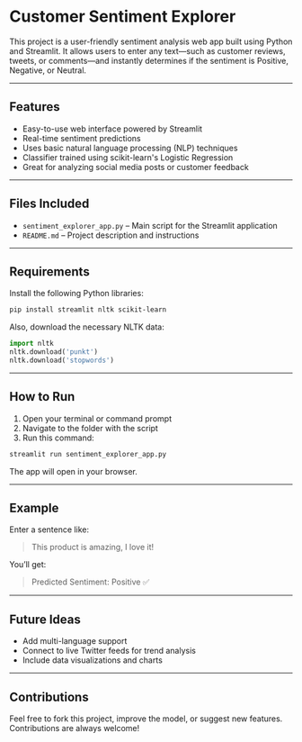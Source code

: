 # Customer Sentiment Explorer

This project is a user-friendly sentiment analysis web app built using Python and Streamlit. It allows users to enter any text—such as customer reviews, tweets, or comments—and instantly determines if the sentiment is Positive, Negative, or Neutral.

---

## Features

- Easy-to-use web interface powered by Streamlit  
- Real-time sentiment predictions  
- Uses basic natural language processing (NLP) techniques  
- Classifier trained using scikit-learn's Logistic Regression  
- Great for analyzing social media posts or customer feedback  

---

## Files Included

- `sentiment_explorer_app.py` – Main script for the Streamlit application  
- `README.md` – Project description and instructions  

---

## Requirements

Install the following Python libraries:

```bash
pip install streamlit nltk scikit-learn
```

Also, download the necessary NLTK data:

```python
import nltk
nltk.download('punkt')
nltk.download('stopwords')
```

---

## How to Run

1. Open your terminal or command prompt  
2. Navigate to the folder with the script  
3. Run this command:

```bash
streamlit run sentiment_explorer_app.py
```

The app will open in your browser.

---

## Example

Enter a sentence like:

> This product is amazing, I love it!

You’ll get:

> Predicted Sentiment: Positive ✅

---

## Future Ideas

- Add multi-language support  
- Connect to live Twitter feeds for trend analysis  
- Include data visualizations and charts  

---

## Contributions

Feel free to fork this project, improve the model, or suggest new features. Contributions are always welcome!
